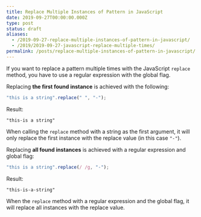 ```yaml
---
title: Replace Multiple Instances of Pattern in JavaScript
date: 2019-09-27T00:00:00.000Z
type: post
status: draft
aliases:
  - /2019-09-27-replace-multiple-instances-of-pattern-in-javascript/
  - /2019/2019-09-27-javascript-replace-multiple-times/
permalink: /posts/replace-multiple-instances-of-pattern-in-javascript/
---
```




If you want to replace a pattern multiple times with the JavaScript `replace` method, you have to use a regular expression with the global flag.

Replacing **the first found instance** is achieved with the following:

```js
"this is a string".replace(" ", "-");
```

Result:

```
"this-is a string"
```

When calling the `replace` method with a string as the first argument, it will only replace the first instance with the replace value (in this case `"-"`).

Replacing **all found instances** is achieved with a regular expression and global flag:

```js
"this is a string".replace(/ /g, "-");
```

Result:

```
"this-is-a-string"
```

When the `replace` method with a regular expression and the global flag, it will replace all instances with the replace value.
